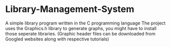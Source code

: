 # Library-Management-System
A simple library program written in the C programming language
The project uses the Graphics.h library to generate graphs, you might have to install those seperate libraries. (Graphic header files can be downloaded from Googled websites along with respective tutorials)

